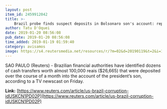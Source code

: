 ```yaml
---
layout: post
item_id: 2459912042
title: >-
    Brazil probe finds suspect deposits in Bolsonaro son's account: report
author: Tatu D'Oquei
date: 2019-01-20 08:56:08
pub_date: 2019-01-20 08:56:08
time_added: 2019-01-19 01:59:40
category: avisamos
image: https://s4.reutersmedia.net/resources/r/?m=02&d=20190119&t=2&i=1347368292&w=1200&r=LYNXNPEF0I00X
---
```


SAO PAULO (Reuters) - Brazilian financial authorities have identified dozens of cash transfers worth almost 100,000 reais ($26,665) that were deposited over the course of a month into the account of the president’s son, according to a TV newscast on Friday.

**Link:** [https://www.reuters.com/article/us-brazil-corruption-idUSKCN1PD02P](https://www.reuters.com/article/us-brazil-corruption-idUSKCN1PD02P)

